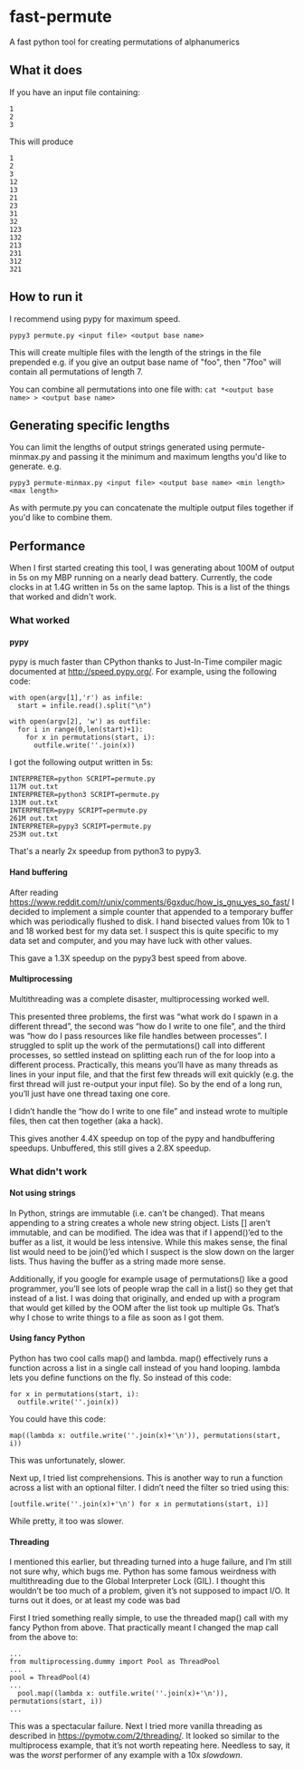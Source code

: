 # fast-permute
A fast python tool for creating permutations of alphanumerics

## What it does
If you have an input file containing:
```
1
2
3
```

This will produce
```
1
2
3
12
13
21
23
31
32
123
132
213
231
312
321
```

## How to run it

I recommend using pypy for maximum speed.

`pypy3 permute.py <input file> <output base name>`

This will create multiple files with the length of the strings in the file prepended e.g. if you give an output base name of "foo", then "7foo" will contain all permutations of length 7.

You can combine all permutations into one file with:
`cat *<output base name> > <output base name>`

## Generating specific lengths

You can limit the lengths of output strings generated using permute-minmax.py and passing it the minimum and maximum lengths you'd like to generate. e.g.

`pypy3 permute-minmax.py <input file> <output base name> <min length> <max length>`

As with permute.py you can concatenate the multiple output files together if you'd like to combine them.

## Performance

When I first started creating this tool, I was generating about 100M of output in 5s on my MBP running on a nearly dead battery. Currently, the code clocks in at 1.4G written in 5s on the same laptop. This is a list of the things that worked and didn't work.

### What worked

#### pypy

pypy is much faster than CPython thanks to Just-In-Time compiler magic documented at http://speed.pypy.org/. For example, using the following code:

```
with open(argv[1],'r') as infile:
  start = infile.read().split("\n")

with open(argv[2], 'w') as outfile:
  for i in range(0,len(start)+1):
    for x in permutations(start, i):
      outfile.write(''.join(x))
```

I got the following output written in 5s:

```
INTERPRETER=python SCRIPT=permute.py
117M out.txt
INTERPRETER=python3 SCRIPT=permute.py
131M out.txt
INTERPRETER=pypy SCRIPT=permute.py
261M out.txt
INTERPRETER=pypy3 SCRIPT=permute.py
253M out.txt
```

That's a nearly 2x speedup from python3 to pypy3.

#### Hand buffering

After reading https://www.reddit.com/r/unix/comments/6gxduc/how_is_gnu_yes_so_fast/ I decided to implement a simple counter that appended to a temporary buffer which was periodically flushed to disk. I hand bisected values from 10k to 1 and 18 worked best for my data set. I suspect this is quite specific to my data set and computer, and you may have luck with other values.

This gave a 1.3X speedup on the pypy3 best speed from above.

#### Multiprocessing

Multithreading was a complete disaster, multiprocessing worked well.

This presented three problems, the first was “what work do I spawn in a different thread”, the second was “how do I write to one file”, and the third was “how do I pass resources like file handles between processes”. I struggled to split up the work of the permutations() call into different processes, so settled instead on splitting each run of the for loop into a different process. Practically, this means you’ll have as many threads as lines in your input file, and that the first few threads will exit quickly (e.g. the first thread will just re-output your input file). So by the end of a long run, you’ll just have one thread taxing one core.

I didn’t handle the “how do I write to one file” and instead wrote to multiple files, then cat then together (aka a hack).

This gives another 4.4X speedup on top of the pypy and handbuffering speedups. Unbuffered, this still gives a 2.8X speedup.

### What didn't work

#### Not using strings

In Python, strings are immutable (i.e. can’t be changed). That means appending to a string creates a whole new string object. Lists [] aren’t immutable, and can be modified. The idea was that if I append()’ed to the buffer as a list, it would be less intensive. While this makes sense, the final list would need to be join()’ed which I suspect is the slow down on the larger lists. Thus having the buffer as a string made more sense.

Additionally, if you google for example usage of permutations() like a good programmer, you’ll see lots of people wrap the call in a list() so they get that instead of a list. I was doing that originally, and ended up with a program that would get killed by the OOM after the list took up multiple Gs. That’s why I chose to write things to a file as soon as I got them.

#### Using fancy Python

Python has two cool calls map() and lambda. map() effectively runs a function across a list in a single call instead of you hand looping. lambda lets you define functions on the fly. So instead of this code:

```
for x in permutations(start, i):
  outfile.write(''.join(x))
```

You could have this code:

```
map((lambda x: outfile.write(''.join(x)+'\n')), permutations(start, i))
```

This was unfortunately, slower.

Next up, I tried list comprehensions. This is another way to run a function across a list with an optional filter. I didn’t need the filter so tried using this:

```
[outfile.write(''.join(x)+'\n') for x in permutations(start, i)]
```

While pretty, it too was slower.

#### Threading

I mentioned this earlier, but threading turned into a huge failure, and I’m still not sure why, which bugs me. Python has some famous weirdness with multithreading due to the Global Interpreter Lock (GIL). I thought this wouldn’t be too much of a problem, given it’s not supposed to impact I/O. It turns out it does, or at least my code was bad

First I tried something really simple, to use the threaded map() call with my fancy Python from above. That practically meant I changed the map call from the above to:

```
...
from multiprocessing.dummy import Pool as ThreadPool
...
pool = ThreadPool(4)
...
  pool.map((lambda x: outfile.write(''.join(x)+'\n')), permutations(start, i))
...
```

This was a spectacular failure. Next I tried more vanilla threading as described in https://pymotw.com/2/threading/. It looked so similar to the multiprocess example, that it’s not worth repeating here. Needless to say, it was the *worst* performer of any example with a 10x *slowdown*.
